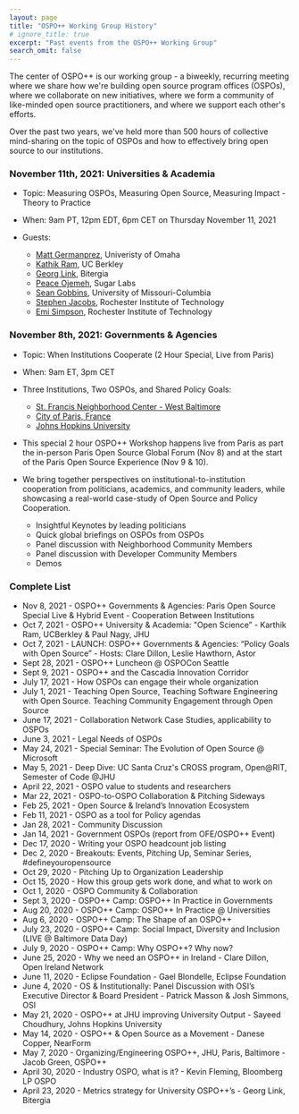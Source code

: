 ```yaml
---
layout: page
title: "OSPO++ Working Group History"
# ignore_title: true
excerpt: "Past events from the OSPO++ Working Group"
search_omit: false
---
```


The center of OSPO++ is our working group - a biweekly, recurring meeting where we share how we're building open source program offices (OSPOs), where we collaborate on new initiatives, where we form a community of like-minded open source practitioners, and where we support each other's efforts.


Over the past two years, we've held more than 500 hours of collective mind-sharing on the topic of OSPOs and how to effectively bring open source to our institutions.

### November 11th, 2021:  Universities & Academia

- Topic:  Measuring OSPOs, Measuring Open Source, Measuring Impact - Theory to Practice

- When: 9am PT, 12pm EDT, 6pm CET on Thursday November 11, 2021

- Guests:
    * [Matt Germanprez](https://www.unomaha.edu/college-of-information-science-and-technology/about/faculty-staff/matt-germonprez.php), Univeristy of Omaha
    * [Kathik Ram](https://ram.berkeley.edu/), UC Berkley
    * [Georg Link](https://www.linkedin.com/in/georglink/), Bitergia
    * [Peace Ojemeh](https://www.linkedin.com/in/peace-ojemeh-0b5bb2151/), Sugar Labs
    * [Sean Gobbins](https://www.seangoggins.net/), University of Missouri-Columbia
    * [Stephen Jacobs](https://www.linkedin.com/in/itprofjacobs/), Rochester Institute of Technology
    * [Emi Simpson](https://opensource.ieee.org/emi), Rochester Institute of Technology

### November 8th, 2021:  Governments & Agencies

- Topic:  When Institutions Cooperate (2 Hour Special, Live from Paris)

- When: 9am ET, 3pm CET

- Three Institutions, Two OSPOs, and Shared Policy Goals:
    * [St. Francis Neighborhood Center - West Baltimore](https://www.stfranciscenter.org/)
    * [City of Paris, France](https://opensource.paris.fr/ossparis/)
    * [Johns Hopkins University](https://drcc.library.jhu.edu/open-source-programs-office/)

- This special 2 hour OSPO++ Workshop happens live from Paris as part the in-person Paris Open Source Global Forum (Nov 8) and at the start of the Paris Open Source Experience (Nov 9 & 10).  

- We bring together perspectives on institutional-to-institution cooperation from politicians, academics, and community leaders, while showcasing a real-world case-study of Open Source and Policy Cooperation.

    * Insightful Keynotes by leading politicians
    * Quick global briefings on OSPOs from OSPOs
    * Panel discussion with Neighborhood Community Members
    * Panel discussion with Developer Community Members
    * Demos

### Complete List

- Nov 8, 2021 - OSPO++ Governments & Agencies: Paris Open Source Special Live & Hybrid Event - Cooperation Between Institutions
- Oct 7, 2021 - OSPO++ University & Academia: "Open Science” - Karthik Ram, UCBerkley & Paul Nagy, JHU
- Oct 7, 2021 - LAUNCH: OSPO++ Governments & Agencies: “Policy Goals with Open Source” - Hosts: Clare Dillon, Leslie Hawthorn, Astor
- Sept 28, 2021 - OSPO++ Luncheon @ OSPOCon Seattle
- Sept 9, 2021 - OSPO++ and the Cascadia Innovation Corridor
- July 17, 2021 - How OSPOs can engage their whole organization
- July 1, 2021 - Teaching Open Source, Teaching Software Engineering with Open Source. Teaching Community Engagement through Open Source
- June 17, 2021 - Collaboration Network Case Studies, applicability to OSPOs
- June 3, 2021 - Legal Needs of OSPOs
- May 24, 2021 - Special Seminar: The Evolution of Open Source @ Microsoft
- May 5, 2021 - Deep Dive: UC Santa Cruz's CROSS program, Open@RIT, Semester of Code @JHU
- April 22, 2021 - OSPO value to students and researchers
- Mar 22, 2021 - OSPO-to-OSPO Collaboration & Pitching Sideways
- Feb 25, 2021 - Open Source & Ireland’s Innovation Ecosystem
- Feb 11, 2021 - OSPO as a tool for Policy agendas
- Jan 28, 2021 - Community Discussion
- Jan 14, 2021 - Government OSPOs (report from OFE/OSPO++ Event)
- Dec 17, 2020 - Writing your OSPO headcount job listing
- Dec 2, 2020 - Breakouts: Events, Pitching Up, Seminar Series, #defineyouropensource
- Oct 29, 2020 - Pitching Up to Organization Leadership
- Oct 15, 2020 - How this group gets work done, and what to work on
- Oct 1, 2020 - OSPO Community & Collaboration
- Sept 3, 2020 - OSPO++ Camp: OSPO++ In Practice in Governments
- Aug 20, 2020 - OSPO++ Camp: OSPO++ In Practice @ Universities
- Aug 6, 2020 - OSPO++ Camp: The Shape of an OSPO++
- July 23, 2020 - OSPO++ Camp: Social Impact, Diversity and Inclusion (LIVE @ Baltimore Data Day)
- July 9, 2020 - OSPO++ Camp: Why OSPO++? Why now?
- June 25, 2020 - Why we need an OSPO++ in Ireland - Clare Dillon, Open Ireland Network
- June 11, 2020 - Eclipse Foundation -  Gael Blondelle, Eclipse Foundation
- June 4, 2020 - OS & Institutionally: Panel Discussion with OSI’s Executive Director & Board President - Patrick Masson & Josh Simmons, OSI
- May 21, 2020 - OSPO++ at JHU improving University Output - Sayeed Choudhury, Johns Hopkins University
- May 14, 2020 - OSPO++ & Open Source as a Movement  - Danese Copper, NearForm
- May 7, 2020 - Organizing/Engineering OSPO++, JHU, Paris, Baltimore - Jacob Green, OSPO++
- April 30, 2020 - Industry OSPO, what is it? - Kevin Fleming, Bloomberg LP OSPO
- April 23, 2020 - Metrics strategy for University OSPO++’s - Georg Link, Bitergia
